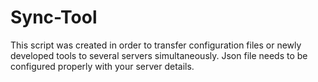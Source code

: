 # Sync-Tool

This script was created in order to transfer configuration files or newly developed tools to several servers simultaneously.
Json file needs to be configured properly with your server details.
